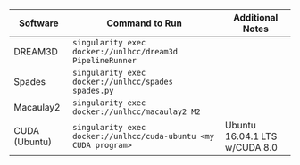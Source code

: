 | Software      | Command to Run | Additional Notes |
| --------      | --------       | ----- |
| DREAM3D       | `singularity exec docker://unlhcc/dream3d PipelineRunner`        | |
| Spades        | `singularity exec docker://unlhcc/spades spades.py` | |
| Macaulay2     | `singularity exec docker://unlhcc/macaulay2 M2` | |
| CUDA (Ubuntu) | `singularity exec docker://unlhcc/cuda-ubuntu <my CUDA program>` | Ubuntu 16.04.1 LTS w/CUDA 8.0 |
